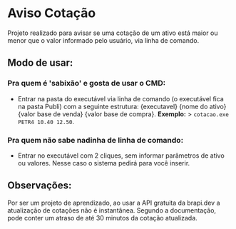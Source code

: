 # Aviso Cotação
Projeto realizado para avisar se uma cotação de um ativo está maior ou menor que o valor informado pelo usuário, via linha de comando.

## Modo de usar:
### Pra quem é 'sabixão' e gosta de usar o CMD:
- Entrar na pasta do executável via linha de comando (o executável fica na pasta Publi) com a seguinte estrutura: {executavel} {nome do ativo} {valor base de venda} {valor base de compra}.
**Exemplo:** > `cotacao.exe PETR4 10.40 12.50`.
  
### Pra quem não sabe nadinha de linha de comando:
- Entrar no executável com 2 cliques, sem informar parâmetros de ativo ou valores. Nesse caso o sistema pedirá para você inserir.

## Observações:
Por ser um projeto de aprendizado, ao usar a API gratuita da brapi.dev a atualização de cotações não é instantânea. Segundo a documentação, pode conter um atraso de até 30 minutos da cotação atualizada.
